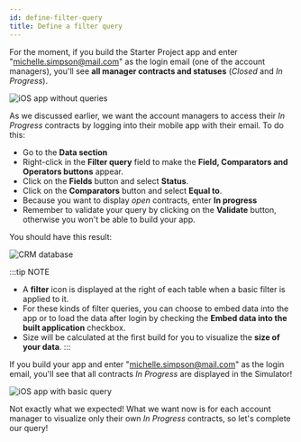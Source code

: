 ```yaml
---
id: define-filter-query
title: Define a filter query
---
```


For the moment, if you build the Starter Project app and enter "michelle.simpson@mail.com" as the login email (one of the account managers), you'll see **all manager contracts and statuses** (*Closed* and *In Progress*).

![iOS app without queries](assets/en/restricted-queries/ios-app-without-queries.png)

As we discussed earlier, we want the account managers to access their *In Progress* contracts by logging into their mobile app with their email. To do this:

* Go to the **Data section**
* Right-click in the **Filter query** field to make the **Field, Comparators and Operators buttons** appear.
* Click on the **Fields** button and select **Status**.
* Click on the **Comparators** button and select **Equal to**.
* Because you want to display *open* contracts, enter **In progress**
* Remember to validate your query by clicking on the **Validate** button, otherwise you won't be able to build your app.

You should have this result:

![CRM database](assets/en/restricted-queries/filterquery.png)

:::tip NOTE
* A **filter** icon is displayed at the right of each table when a basic filter is applied to it.
* For these kinds of filter queries, you can choose to embed data into the app or to load the data after login by checking the **Embed data into the built application** checkbox.
* Size will be calculated at the first build for you to visualize the **size of your data**. :::

If you build your app and enter "michelle.simpson@mail.com" as the login email, you'll see that all contracts *In Progress* are displayed in the Simulator!

![iOS app with basic query](assets/en/restricted-queries/restrited-queries-basic-query.png)

Not exactly what we expected! What we want now is for each account manager to visualize only their own *In Progress* contracts, so let's complete our query!


